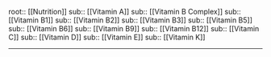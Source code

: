 root:: [[Nutrition]]
sub:: [[Vitamin A]]
sub:: [[Vitamin B Complex]]
sub:: [[Vitamin B1]]
sub:: [[Vitamin B2]]
sub:: [[Vitamin B3]]
sub:: [[Vitamin B5]]
sub:: [[Vitamin B6]]
sub:: [[Vitamin B9]]
sub:: [[Vitamin B12]]
sub:: [[Vitamin C]]
sub:: [[Vitamin D]]
sub:: [[Vitamin E]]
sub:: [[Vitamin K]]




---

